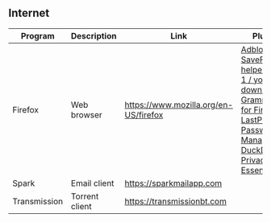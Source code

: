 ## Internet

| Program | Description | Link | Plugins | Comment |
| --- | --- | --- | --- | --- |
| Firefox | Web browser | https://www.mozilla.org/en-US/firefox | [Adblock Plus](https://addons.mozilla.org/en-US/firefox/addon/adblock-plus), [SaveFrom.net helper all-in-1 / youtube downloader](https://addons.mozilla.org/en-US/firefox/addon/savefromnet-helper), [Grammarly for Firefox](https://addons.mozilla.org/en-US/firefox/addon/grammarly-1), [LastPass Password Manager](https://addons.mozilla.org/en-US/firefox/addon/lastpass-password-manager), [DuckDuckGo Privacy Essentials](https://addons.mozilla.org/en-US/firefox/addon/duckduckgo-for-firefox/) |
| Spark | Email client | https://sparkmailapp.com |
| Transmission | Torrent client | https://transmissionbt.com |

